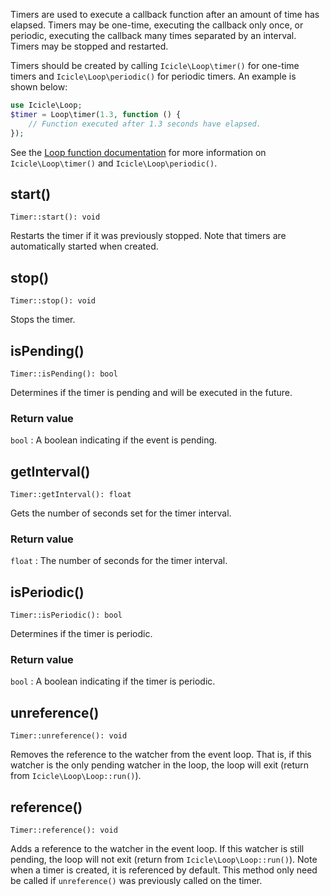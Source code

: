 Timers are used to execute a callback function after an amount of time has elapsed. Timers may be one-time, executing the callback only once, or periodic, executing the callback many times separated by an interval. Timers may be stopped and restarted.

Timers should be created by calling `Icicle\Loop\timer()` for one-time timers and `Icicle\Loop\periodic()` for periodic timers. An example is shown below:

```php
use Icicle\Loop;
$timer = Loop\timer(1.3, function () {
    // Function executed after 1.3 seconds have elapsed.
});
```

See the [Loop function documentation](index.md#timer) for more information on `Icicle\Loop\timer()` and `Icicle\Loop\periodic()`.


## start()

    Timer::start(): void

Restarts the timer if it was previously stopped. Note that timers are automatically started when created.


## stop()

    Timer::stop(): void

Stops the timer.


## isPending()

    Timer::isPending(): bool

Determines if the timer is pending and will be executed in the future.

### Return value
`bool`
:   A boolean indicating if the event is pending.


## getInterval()

    Timer::getInterval(): float

Gets the number of seconds set for the timer interval.

### Return value
`float`
:   The number of seconds for the timer interval.


## isPeriodic()

    Timer::isPeriodic(): bool

Determines if the timer is periodic.

### Return value
`bool`
:   A boolean indicating if the timer is periodic.


## unreference()

    Timer::unreference(): void

Removes the reference to the watcher from the event loop. That is, if this watcher is the only pending watcher in the loop, the loop will exit (return from `Icicle\Loop\Loop::run()`).


## reference()

    Timer::reference(): void

Adds a reference to the watcher in the event loop. If this watcher is still pending, the loop will not exit (return from `Icicle\Loop\Loop::run()`). Note when a timer is created, it is referenced by default. This method only need be called if `unreference()` was previously called on the timer.
